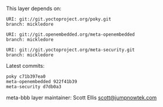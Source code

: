 This layer depends on:

    URI: git://git.yoctoproject.org/poky.git
    branch: mickledore

    URI: git://git.openembedded.org/meta-openembedded
    branch: mickledore

    URI: git://git.yoctoproject.org/meta-security.git
    branch: mickledore


Latest commits:

    poky c71b397ea0
    meta-openembedded 922f41b39
    meta-security d7db0a3


meta-bbb layer maintainer: Scott Ellis <scott@jumpnowtek.com>
